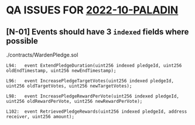 # QA ISSUES FOR [2022-10-PALADIN](https://github.com/code-423n4/2022-10-paladin)

## [N-01] Events should have 3 `indexed` fields where possible

./contracts/WardenPledge.sol

```
L94:   event ExtendPledgeDuration(uint256 indexed pledgeId, uint256 oldEndTimestamp, uint256 newEndTimestamp);

L96:   event IncreasePledgeTargetVotes(uint256 indexed pledgeId, uint256 oldTargetVotes, uint256 newTargetVotes);

L98:   event IncreasePledgeRewardPerVote(uint256 indexed pledgeId, uint256 oldRewardPerVote, uint256 newRewardPerVote);

L102:  event RetrievedPledgeRewards(uint256 indexed pledgeId, address receiver, uint256 amount);
```
